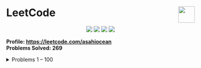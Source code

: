<h1>LeetCode<a href="https://leetcode.com/asahiocean"><img src="https://upload.wikimedia.org/wikipedia/commons/6/6c/Leetcode.svg" height="44" align="right"></a></h1>

<p align="center">
  <img src="https://img.shields.io/github/repo-size/asahiocean/LeetCode.svg">
  <img src="https://img.shields.io/github/commit-activity/y/asahiocean/LeetCode">
  <img src="https://img.shields.io/github/last-commit/asahiocean/LeetCode">
  <img src="https://tinyurl.com/yckwfb3f">
</p>

<b>Profile: https://leetcode.com/asahiocean</b><br>
<b>Problems Solved: 269</b>

<details><summary>Problems 1 – 100</summary><br>

| **Problem** | **Solution** |
|:--------|:--------:|
| [1. Two Sum][1] | [**OPEN**][1s] |
| [2. Add Two Numbers][2] | [**OPEN**][2s] |
| [3. Longest Substring Without Repeating Characters][3] | [**OPEN**][3s] |

</details>

<!-- URLs -->

<!-- 1 - 100 -->
[1]: https://leetcode.com/problems/two-sum/
[1s]: https://git.io/JMuOd
[2]: https://leetcode.com/problems/add-two-numbers/
[2s]: https://git.io/JMxOR
[3]: https://leetcode.com/problems/longest-substring-without-repeating-characters/
[3s]: https://git.io/JMp3q
